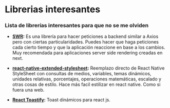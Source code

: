 # Librerias interesantes
### Lista de librerías interesantes para que no se me olviden

- __[SWR](https://swr.vercel.app/es-ES/docs/getting-started):__ Es una librería para hacer peticiones a backend similar a Axios pero con ciertas particularidades. Puedes hacer que haga peticiones cada cierto tiempo y que la aplicación reaccione en base a los cambios. Muy recomendada para aplicaciones server side rendering creadas en next.

- __[react-native-extended-stylesheet](https://www.npmjs.com/package/react-native-extended-stylesheet):__ Reemplazo directo de React Native StyleSheet con consultas de medios, variables, temas dinámicos, unidades relativas, porcentajes, operaciones matemáticas, escalado y otras cosas de estilo. Hace más facil estilizar en react native. Como si fuera una web.

- __[React Toastify](https://www.npmjs.com/package/react-toastify):__ Toast dinámicos para react js.
